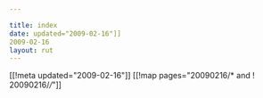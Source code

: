 ```yaml
---

title: index
date: updated="2009-02-16"]]
2009-02-16
layout: rut
---
```


[[!meta updated="2009-02-16"]]
[[!map pages="20090216/* and ! 20090216/*/*"]]

